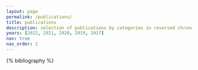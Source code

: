 ```yaml
---
layout: page
permalink: /publications/
title: publications
description: selection of publications by categories in reversed chronological order. generated by jekyll-scholar.
years: [2022, 2021, 2020, 2019, 2017]
nav: true
nav_order: 2
---
```


<!-- _pages/publications.md -->
<div class="publications">

{% bibliography %}

</div>
